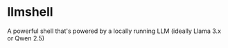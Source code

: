 # llmshell
A powerful shell that's powered by a locally running LLM (ideally Llama 3.x or Qwen 2.5)
